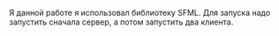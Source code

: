 Я данной работе я использовал библиотеку SFML. 
Для запуска надо запустить сначала сервер, а потом запустить два клиента.